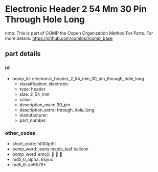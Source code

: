 # Electronic Header 2 54 Mm 30 Pin Through Hole Long  

note: This is part of OOMP the Oopen Organization Method For Parts. For more details: https://github.com/oomlout/oomp_base

##  part details





### id
* oomp_id: electronic_header_2_54_mm_30_pin_through_hole_long
  * classification: electronic
  * type: header
  * size: 2_54_mm
  * color: 
  * description_main: 30_pin
  * description_extra: through_hole_long
  * manufacturer: 
  * part_number: 

### other_codes
* short_code: hi130pthl
* oomp_word: jeans maple_leaf balloon
* oomp_word_emoji: :jeans: :maple_leaf: :balloon:
* md5_6_alpha: 6syux
* md5_6: ae6579* 